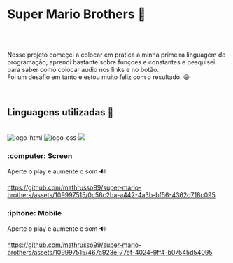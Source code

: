 <h1>Super Mario Brothers 🍄</h1>
<br>
<br>
<p>Nesse projeto começei a colocar em pratica a minha primeira linguagem de programação, aprendi bastante sobre funçoes e constantes e pesquisei para saber como colocar audio nos links e no botão.
  <br>
  Foi um desafio em tanto e estou muito feliz com o resultado. 😄
</p>
<br>
<h2>Linguagens utilizadas 🚀</h2>
<br>
<img src="https://img.shields.io/badge/HTML5-E34F26?style=for-the-badge&logo=html5&logoColor=white" alt="logo-html">
<img src="https://img.shields.io/badge/CSS3-1572B6?style=for-the-badge&logo=css3&logoColor=white" alt="logo-css">
<img src="https://img.shields.io/badge/JavaScript-F7DF1E?style=for-the-badge&logo=javascript&logoColor=black">
<br>
<h3>:computer: Screen</h3>
<p>Aperte o play e aumente o som 🔊 </p>

https://github.com/mathrusso99/super-mario-brothers/assets/109997515/0c56c2ba-a442-4a3b-bf56-4362d718c095

<h3> :iphone: Mobile</h3>
<p>Aperte o play e aumente o som 🔊 </p>

https://github.com/mathrusso99/super-mario-brothers/assets/109997515/467a923e-77ef-4024-9ff4-b07545d54095

